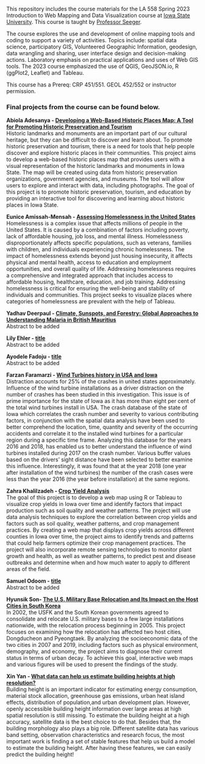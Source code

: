 This repository includes the course materials for the LA 558 Spring 2023 Introduction to Web Mapping and Data Visualization course at [Iowa State University](https://www.iastate.edu). This course is taught by [Professor Seeger](https://faculty.sites.iastate.edu/cjseeger/).

The course explores the use and development of online mapping tools and coding to support a variety of activities. Topics include: spatial data science, participatory GIS, Volunteered Geographic Information, geodesign, data wrangling and sharing, user interface design and decision-making actions. 
Laboratory emphasis on practical applications and uses of Web GIS tools. The 2023 course emphasized the use of QGIS, GeoJSON.io, R (ggPlot2, Leaflet) and Tableau.

This course has a Prereq: CRP 451/551. GEOL 452/552 or instructor permission.


### Final projects from the course can be found below.

**Abiola Adesanya - [Developing a Web-Based Historic Places Map: A Tool for Promoting Historic Preservation
and Tourism](https://abiolaaminat.github.io/LA558_Abiola_Adesanya/Finalproject/finalproject.html)**<br>
Historic landmarks and monuments are an important part of our cultural heritage, but
they can be difficult to discover and learn about. To promote historic preservation and tourism,
there is a need for tools that help people discover and explore historic places in their communities.
This project aims to develop a web-based historic places map that provides users with a visual
representation of the historic landmarks and monuments in Iowa State. The map will be created
using data from historic preservation organizations, government agencies, and museums. The tool
will allow users to explore and interact with data, including photographs. The goal of this project
is to promote historic preservation, tourism, and education by providing an interactive tool for
discovering and learning about historic places in Iowa State.

**Eunice Amissah-Mensah - [Assessing Homelessness in the United States](https://arabanyarkoa.github.io/LA558_Eunice_Amissah/?locale=en-us)**<br>
Homelessness is a complex issue that affects millions of people in the United States. It is caused by a combination of factors including poverty, lack of affordable housing, job loss, and mental illness. Homelessness disproportionately affects specific populations, such as veterans, families with children, and individuals experiencing chronic homelessness. The impact of homelessness extends beyond just housing insecurity, it affects physical and mental health, access to education and employment opportunities, and overall quality of life. Addressing homelessness requires a comprehensive and integrated approach that includes access to affordable housing, healthcare, education, and job training. Addressing homelessness is critical for ensuring the well-being and stability of individuals and communities. This project seeks to visualize places where categories of homelessness are prevalent with the help of Tableau.

**Yadhav Deerpaul - [Climate, Sunspots, and Forestry: Global Approaches to Understanding Malaria in British Mauritius](https://yadhav13.github.io/LA558_Yadhav_Deerpaul/?locale=en-us)**<br>
Abstract to be added



**Lily Ehler - [title](https://lily-ehler.github.io/LA558_Lily_Ehler/?locale=en-us)**<br>
Abstract to be added

**Ayodele Fadoju - [title](https://fadojuaj.github.io/LA558_FADOJU_AYODELE/?locale=en-us)**<br>
Abstract to be added

**Farzan Faramarzi - [Wind Turbines history in USA and Iowa](https://farzanehf.github.io/LA-558/?locale=en-us)**<br>
Distraction accounts for 25% of the crashes in united states approximately. Influence of the wind turbine installations as a driver distraction on the number of crashes has been studied in this investigation. This issue is of prime importance for the state of Iowa as it has more than eight per cent of the total wind turbines install in USA. The crash database of the state of Iowa which correlates the crash number and severity to various contributing factors, in conjunction with the spatial data analysis have been used to better comprehend the location, time, quantity and severity of the occurring accidents and correlate it to the installed wind turbines for a particular region during a specific time frame. Analyzing this database for the years 2016 and 2018, has enabled us to better understand the influence of wind turbines installed during 2017 on the crash number. Various buffer values based on the drivers’ sight distance have been selected to better examine this influence. Interestingly, it was found that at the year 2018 (one year after installation of the wind turbines) the number of the crash cases were less than the year 2016 (the year before installation) at the same regions.

**Zahra Khalilzadeh - [Crop Yield Analysis](https://zahrakhalilzadeh.github.io/LA558_Zahra_Khalilzadeh/?locale=en-us)**<br>
The goal of this project is to develop a web map using R or Tableau to visualize crop yields in Iowa over time and identify factors that impact production such as soil quality and weather patterns. The project will use data analysis techniques to explore the correlation between crop yields and factors such as soil quality, weather patterns, and crop management practices. By creating a web map that displays crop yields across different counties in Iowa over time, the project aims to identify trends and patterns that could help farmers optimize their crop management practices. The project will also incorporate remote sensing technologies to monitor plant growth and health, as well as weather patterns, to predict pest and disease outbreaks and determine when and how much water to apply to different areas of the field.

**Samuel Odoom - [title](https://samod008.github.io/LA558_Samuel_Odoom/?locale=en-us)**<br>
Abstract to be added

**Hyunsik Son- [The U.S. Military Base Relocation and Its Impact on the Host Cities in South Korea](https://son1101.github.io/LA558_Son/?locale=en-us)**<br>
In 2002, the USFK and the South Korean governments agreed to consolidate and relocate U.S. military bases to a few large installations nationwide, with the relocation process beginning in 2005. This project focuses on examining how the relocation has affected two host cities, Dongducheon and Pyeongtaek. By analyzing the socioeconomic data of the two cities in 2007 and 2019, including factors such as physical environment, demography, and economy, the project aims to diagnose their current status in terms of urban decay. To achieve this goal, interactive web maps and various figures will be used to present the findings of the study.

**Xin Yan - [What data can help us estimate building heights at high resolution?](https://xinyan127.github.io/LA558_XinYan/?locale=en-us)**<br>
Building height is an important indicator for estimating energy consumption, material stock allocation, greenhouse gas emissions, urban heat island effects, distribution of population,and urban development plan. However, openly accessible building height information over large areas at high spatial resolution is still missing. To estimate the building height at a high accuracy, satellite data is the best choice to do that. Besides that, the building morphology also plays a big role. Different satellite data has various band setting, observation characteristics and research focus, the most important work is finding a set of stable features that help us build a model to estimate the building height. After having these features, we can easily predict the building height!
